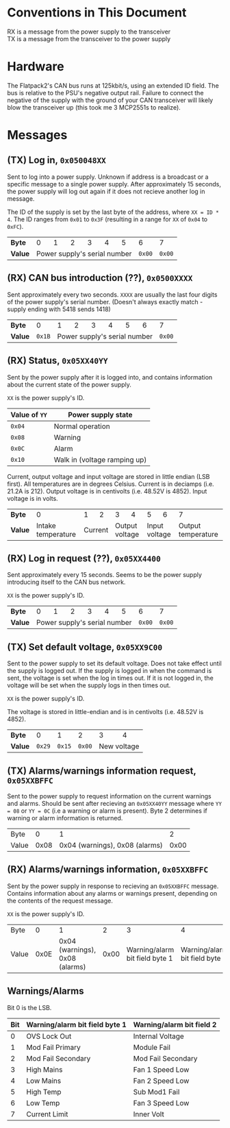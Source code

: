 <!--
<table>
    <tr>
        <td><b>Byte</b></td> <td>0</td> <td>1</td> <td>2</td> <td>3</td> <td>4</td> <td>5</td> <td>6</td> <td>7</td>
    </tr>
    <tr>
        <td><b>Value</b></td> <td>Byte 0</td> <td>Byte 1</td> <td>Byte 2</td> <td>Byte 3</td> <td>Byte 4</td> <td>Byte 5</td> <td>Byte 6</td> <td>Byte 7</td>
    </tr>
</table>
-->


# Conventions in This Document
RX is a message from the power supply to the transceiver  
TX is a message from the transceiver to the power supply


# Hardware
The Flatpack2's CAN bus runs at 125kbit/s, using an extended ID field. The bus is relative to the PSU's negative output rail. Failure to connect the negative of the supply with the ground of your CAN transceiver will likely blow the transceiver up (this took me 3 MCP2551s to realize).


# Messages
## (TX) Log in, `0x050048XX`
Sent to log into a power supply. Unknown if address is a broadcast or a specific message to a single power supply. After approximately 15 seconds, the power supply will log out again if it does not recieve another log in message.

The ID of the supply is set by the last byte of the address, where `XX = ID * 4`. The ID ranges from `0x01` to `0x3F` (resulting in a range for `XX` of `0x04` to `0xFC`).

<table>
    <tr>
        <td><b>Byte</b></td> <td>0</td> <td>1</td> <td>2</td> <td>3</td> <td>4</td> <td>5</td> <td>6</td> <td>7</td>
    </tr>
    <tr>
        <td><b>Value</b></td> <td colspan='6'>Power supply's serial number</td> <td><code>0x00</code></td> <td><code>0x00</code></td>
    </tr>
</table>


## (RX) CAN bus introduction (??), `0x0500XXXX`
Sent approximately every two seconds. `XXXX` are usually the last four digits of the power supply's serial number. (Doesn't always exactly match - supply ending with 5418 sends 1418)

<table>
    <tr>
        <td><b>Byte</b></td> <td>0</td> <td>1</td> <td>2</td> <td>3</td> <td>4</td> <td>5</td> <td>6</td> <td>7</td>
    </tr>
    <tr>
        <td><b>Value</b></td> <td><code>0x1B</code></td> <td colspan='6'>Power supply's serial number</td> <td><code>0x00</code></td>
    </tr>
</table>


## (RX) Status, `0x05XX40YY`
Sent by the power supply after it is logged into, and contains information about the current state of the power supply.

`XX` is the power supply's ID.

| Value of `YY` | Power supply state           |
| ------------- | ---------------------------- |
| `0x04`        | Normal operation             |
| `0x08`        | Warning                      |
| `0x0C`        | Alarm                        |
| `0x10`        | Walk in (voltage ramping up) |

Current, output voltage and input voltage are stored in little endian (LSB first). All temperatures are in degrees Celsius. Current is in deciamps (i.e. 21.2A is 212). Output voltage is in centivolts (i.e. 48.52V is 4852). Input voltage is in volts.

<table>
    <tr>
        <td><b>Byte</b></td> <td>0</td> <td>1</td> <td>2</td> <td>3</td> <td>4</td> <td>5</td> <td>6</td> <td>7</td>
    </tr>
    <tr>
        <td><b>Value</b></td> <td>Intake temperature</td> <td colspan='2'>Current</td> <td colspan='2'>Output voltage</td> <td colspan='2'>Input voltage</td> <td>Output temperature</td>
    </tr>
</table>


## (RX) Log in request (??), `0x05XX4400`
Sent approximately every 15 seconds. Seems to be the power supply introducing itself to the CAN bus network.

`XX` is the power supply's ID.

<table>
    <tr>
        <td><b>Byte</b></td> <td>0</td> <td>1</td> <td>2</td> <td>3</td> <td>4</td> <td>5</td> <td>6</td> <td>7</td>
    </tr>
    <tr>
        <td><b>Value</b></td> <td colspan='6'>Power supply's serial number</td> <td><code>0x00</code></td> <td><code>0x00</code></td>
    </tr>
</table>


## (TX) Set default voltage, `0x05XX9C00`
Sent to the power supply to set its default voltage. Does not take effect until the supply is logged out. If the supply is logged in when the command is sent, the voltage is set when the log in times out. If it is not logged in, the voltage will be set when the supply logs in then times out.

`XX` is the power supply's ID.

The voltage is stored in little-endian and is in centivolts (i.e. 48.52V is 4852).

<table>
    <tr>
        <td><b>Byte</b></td> <td>0</td> <td>1</td> <td>2</td> <td>3</td> <td>4</td>
    </tr>
    <tr>
        <td><b>Value</b></td> <td><code>0x29</code></td> <td><code>0x15</code></td> <td><code>0x00</code></td> <td colspan='2'>New voltage</td>
    </tr>
</table>


## (TX) Alarms/warnings information request, `0x05XXBFFC`
Sent to the power supply to request information on the current warnings and alarms. Should be sent after recieving an `0x05XX40YY` message where `YY = 08` or `YY = 0C` (i.e a warning or alarm is present). Byte 2 determines if warning or alarm information is returned.

|       |      |                                |      |
| ----- | ---- | ------------------------------ | ---- |
| Byte  | 0    | 1                              | 2    |
| Value | 0x08 | 0x04 (warnings), 0x08 (alarms) | 0x00 |


## (RX) Alarms/warnings information, `0x05XXBFFC`
Sent by the power supply in response to recieving an `0x05XXBFFC` message. Contains information about any alarms or warnings present, depending on the contents of the request message.

`XX` is the power supply's ID.

|       |      |                                |      |                                |                                |      |      |
| ----- | ---- | ------------------------------ | ---- | ------------------------------ | ------------------------------ | ---- | ---- |
| Byte  | 0    | 1                              | 2    | 3                              | 4                              | 5    | 6    |
| Value | 0x0E | 0x04 (warnings), 0x08 (alarms) | 0x00 | Warning/alarm bit field byte 1 | Warning/alarm bit field byte 2 | 0x00 | 0x00 |


## Warnings/Alarms
Bit 0 is the LSB.

| Bit | Warning/alarm bit field byte 1 | Warning/alarm bit field 2 |
| --- | ------------------------------ | ------------------------- |
| 0   | OVS Lock Out                   | Internal Voltage          |
| 1   | Mod Fail Primary               | Module Fail               |
| 2   | Mod Fail Secondary             | Mod Fail Secondary        |
| 3   | High Mains                     | Fan 1 Speed Low           |
| 4   | Low Mains                      | Fan 2 Speed Low           |
| 5   | High Temp                      | Sub Mod1 Fail             |
| 6   | Low Temp                       | Fan 3 Speed Low           |
| 7   | Current Limit                  | Inner Volt                |
